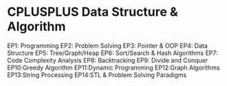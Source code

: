 # CPLUSPLUS Data Structure & Algorithm
EP1: Programming
EP2: Problem Solving
EP3: Pointer & OOP
EP4: Data Structure
EP5: Tree/Graph/Heap
EP6: Sort/Search & Hash Algorithms
EP7: Code Complexity Analysis
EP8: Backtracking
EP9: Divide and Conquer
EP10:Greedy Algorithm
EP11:Dynamic Programming
EP12:Graph Algorithms
EP13:String Processing
EP14:STL & Problem Solving Paradigms
